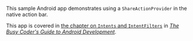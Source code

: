 This sample Android app demonstrates
using a `ShareActionProvider` in the native action bar.

This app is covered in 
[the chapter on `Intents` and `IntentFilters`](https://commonsware.com/Android/previews/intents-intent-filters)
in [*The Busy Coder's Guide to Android Development*](https://commonsware.com/Android/).

